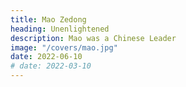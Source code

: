 ```yaml
---
title: Mao Zedong
heading: Unenlightened
description: Mao was a Chinese Leader
image: "/covers/mao.jpg"
date: 2022-06-10
# date: 2022-03-10
---
```



